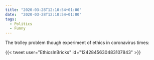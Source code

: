 ```yaml
---
title: "2020-03-28T12:10:54+01:00"
date:  "2020-03-28T12:10:54+01:00"
tags:
  - Politics
  - Funny
---
```


The trolley problem though experiment of ethics in coronavirus times:

{{< tweet user="EthicsInBricks" id="1242845630483107843" >}}
